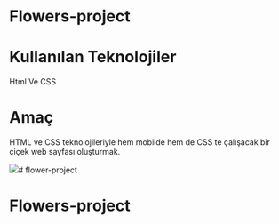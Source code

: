 # Flowers-project

<h1>Kullanılan Teknolojiler</h1>

<p>Html Ve CSS</p>

<h1>Amaç</h1>

<p>HTML ve CSS teknolojileriyle hem mobilde hem de CSS te çalışacak bir çiçek web sayfası oluşturmak.<p>

![](flowers-poject.gif.gif)# flower-project
# Flowers-project
